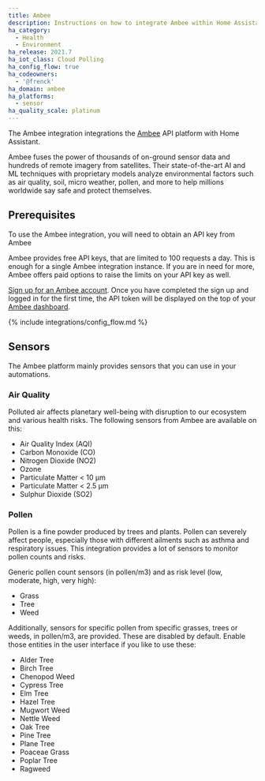 ```yaml
---
title: Ambee
description: Instructions on how to integrate Ambee within Home Assistant.
ha_category:
  - Health
  - Environment
ha_release: 2021.7
ha_iot_class: Cloud Polling
ha_config_flow: true
ha_codeowners:
  - '@frenck'
ha_domain: ambee
ha_platforms:
  - sensor
ha_quality_scale: platinum
---
```


The Ambee integration integrations the [Ambee](https://www.getambee.com/) API
platform with Home Assistant.

Ambee fuses the power of thousands of on-ground sensor data and hundreds of
remote imagery from satellites. Their state-of-the-art AI and ML techniques with
proprietary models analyze environmental factors such as air quality, soil,
micro weather, pollen, and more to help millions worldwide say safe and protect
themselves.

## Prerequisites

To use the Ambee integration, you will need to obtain an API key from Ambee

Ambee provides free API keys, that are limited to 100 requests a day. This
is enough for a single Ambee integration instance. If
you are in need for more, Ambee offers paid options to raise the limits on
your API key as well.

[Sign up for an Ambee account](https://api-dashboard.getambee.com/#/signup).
Once you have completed the sign up and logged in for the first time, the
API token will be displayed on the top of your
[Ambee dashboard](https://api-dashboard.getambee.com/#/).

{% include integrations/config_flow.md %}

## Sensors

The Ambee platform mainly provides sensors that you can use in your automations.

### Air Quality

Polluted air affects planetary well-being with disruption to our ecosystem and
various health risks. The following sensors from Ambee are available on this:

- Air Quality Index (AQI)
- Carbon Monoxide (CO)
- Nitrogen Dioxide (NO2)
- Ozone
- Particulate Matter < 10 μm
- Particulate Matter < 2.5 μm
- Sulphur Dioxide (SO2)

### Pollen

Pollen is a fine powder produced by trees and plants. Pollen can severely affect
people, especially those with different ailments such as asthma and respiratory
issues. This integration provides a lot of sensors to monitor pollen counts and
risks.

Generic pollen count sensors (in pollen/m3)
and as risk level (low, moderate, high, very high):

- Grass
- Tree
- Weed

Additionally, sensors for specific pollen from specific grasses,
trees or weeds, in pollen/m3, are provided. These are disabled by default.
Enable those entities in the user interface if you like to use these:

- Alder Tree
- Birch Tree
- Chenopod Weed
- Cypress Tree
- Elm Tree
- Hazel Tree
- Mugwort Weed
- Nettle Weed
- Oak Tree
- Pine Tree
- Plane Tree
- Poaceae Grass
- Poplar Tree
- Ragweed
